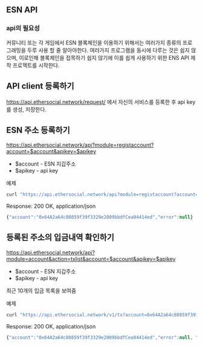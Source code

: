 ## ESN API

### api의 필요성

커뮤니티 또는 각 게임에서 ESN 블록체인을 이용하기 위해서는 여러가지 종류의 프로그래밍을 두루 사용 할 줄 알아야한다. 
여러가지 프로그램을 동시에 다루는 것은 쉽지 않으며, 이로인해 블록체인을 접목하기 쉽지 않기에 이를 쉽게 사용하기 위한 ENS API 제작 프로젝트를 시작한다.



## API client 등록하기

https://api.ethersocial.network/request/ 에서 자신의 서비스를 등록한 후 api key를 생성, 저장한다.


## ESN 주소 등록하기

https://api.ethersocial.network/api?module=registaccount?account=$account&apikey=$apikey

* $account - ESN 지갑주소
* $apikey - api key

예제
```javascript
curl "https://api.ethersocial.network/api?module=registaccount?account=0x64A2a64c80859f39f3329e2009bbdfCea04414ed&apikey=099DAD8DE10A3E6AEDB18C06A66D13943C226F4E48BF8369702ECD4C80E363F1"
```

Response: 200 OK, application/json

```javascript
{"account":"0x64A2a64c80859f39f3329e2009bbdfCea04414ed","error":null}
```


## 등록된 주소의 입금내역 확인하기

https://api.ethersocial.network/api?module=account&action=txlist&account=$account&apikey=$apikey

* $account - ESN 지갑주소
* $apikey - api key

최근 10개의 입금 목록을 보여줌

예제
```javascript
curl "https://api.ethersocial.network/v1/tx?account=0x64A2a64c80859f39f3329e2009bbdfCea04414ed&apikey=099DAD8DE10A3E6AEDB18C06A66D13943C226F4E48BF8369702ECD4C80E363F1"
```

Response: 200 OK, application/json

```javascript
{"account":"0x64A2a64c80859f39f3329e2009bbdfCea04414ed","error":null, "txlist":[{"txhash":"0x2ca17681a7c62c45c3b5138e3dee0d9a756088ac08dd7aee04722d26677c7bf9","value","110000000000000000"},{"txhash":"0x04f5f1462c92b9c145b070bde6974d30d4be2da564e52b96a400e4fbfd3444b7","value","3520000000000000000"}]}
```